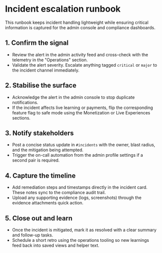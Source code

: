 # Incident escalation runbook

This runbook keeps incident handling lightweight while ensuring critical information is captured for the admin console and
compliance dashboards.

## 1. Confirm the signal
- Review the alert in the admin activity feed and cross-check with the telemetry in the "Operations" section.
- Validate the alert severity. Escalate anything tagged `critical` or `major` to the incident channel immediately.

## 2. Stabilise the surface
- Acknowledge the alert in the admin console to stop duplicate notifications.
- If the incident affects live learning or payments, flip the corresponding feature flag to safe mode using the
  Monetization or Live Experiences sections.

## 3. Notify stakeholders
- Post a concise status update in `#incidents` with the owner, blast radius, and the mitigation being attempted.
- Trigger the on-call automation from the admin profile settings if a second pair is required.

## 4. Capture the timeline
- Add remediation steps and timestamps directly in the incident card. These notes sync to the compliance audit trail.
- Upload any supporting evidence (logs, screenshots) through the evidence attachments quick action.

## 5. Close out and learn
- Once the incident is mitigated, mark it as resolved with a clear summary and follow-up tasks.
- Schedule a short retro using the operations tooling so new learnings feed back into saved views and helper text.
